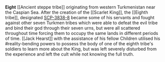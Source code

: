 **Eight** [[Ancient steppe tribe]] originating from western Turkmenistan near the Caspian Sea. After the creation of the [[Scarlet King]], the [[Eighth tribe]], designated [SCP-3838-8](https://villains.fandom.com/wiki/SCP-3838-8 "SCP-3838-8") became some of his servants and fought against other seven Turkmen tribes which were able to defeat the evil tribe and bind their god through their seven urns, but were all scattered throughout time forcing them to occupy the same lands in different periods of time. [[Jack Hearst]] with the assistance of his fellow Children utilised his #reality-bending powers to possess the body of one of the eighth tribe's soldiers to learn more about the King, but was left severely disturbed from the experience and left the cult while not knowing the full truth.